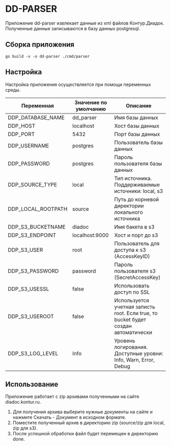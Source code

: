 # DD-PARSER

Приложение dd-parser извлекает данные из xml файлов Контур.Диадок. Полученные данные записываются в базу данных postgresql.

## Сборка приложения

```
go build -v -o dd-parser ./cmd/parser
```

## Настройка

Настройка приложения осуществляется при помощи переменных среды.

| Переменная         | Значение по умолчанию | Описание                                                                           |
| ------------------ | --------------------- | ---------------------------------------------------------------------------------- |
| DDP_DATABASE_NAME  | dd_parser             | Имя базы данных                                                                    |
| DDP_HOST           | localhost             | Хост базы данных                                                                   |
| DDP_PORT           | 5432                  | Порт базы данных                                                                   |
| DDP_USERNAME       | postgres              | Пользователь базы данных                                                           |
| DDP_PASSWORD       | postgres              | Пароль пользователя базы данных                                                    |
| DDP_SOURCE_TYPE    | local                 | Тип источника. Поддерживаемые источники: local, s3                                 |
| DDP_LOCAL_ROOTPATH | source                | Путь до корневой директории локального источника                                   |
| DDP_S3_BUCKETNAME  | diadoc                | Имя бакета в s3                                                                    |
| DDP_S3_ENDPOINT    | localhost:9000        | Хост и порт до s3                                                                  |
| DDP_S3_USER        | root                  | Пользователь для доступа к s3 (AccessKeyID)                                        |
| DDP_S3_PASSWORD    | password              | Пароль пользователя s3 (SecretAccessKey)                                           |
| DDP_S3_USESSL      | false                 | Использовать доступ по SSL                                                         |
| DDP_S3_USEROOT     | false                 | Используется учетная записть root. Если true, то bucket будет создан автоматически |
| DDP_S3_LOG_LEVEL   | Info                  | Уровень логирования. Доступные уровни: Info, Warn, Error, Debug                    |

## Использование

Приложение работает с zip архивами полученными на сайте diadoc.kontur.ru. 

1. Для получения архива выберите нужные документы на сайте и нажмите Скачать - Документ в исходном формате.
2. Поместите полученный архив в директорию zip (source/zip для local, zip для s3).
3. После успешной обработки файл будет перемещен в директорию done. 